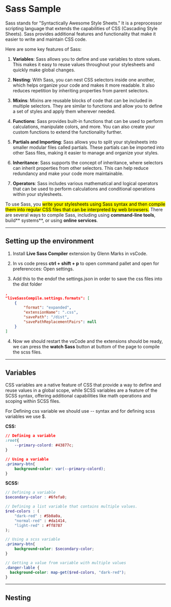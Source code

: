 # Sass Sample 
Sass stands for "Syntactically Awesome Style Sheets." It is a preprocessor scripting language that extends the capabilities of CSS (Cascading Style Sheets). Sass provides additional features and functionality that make it easier to write and maintain CSS code.

Here are some key features of Sass:

1. **Variables**: Sass allows you to define and use variables to store values. This makes it easy to reuse values throughout your stylesheets and quickly make global changes.

2. **Nesting**: With Sass, you can nest CSS selectors inside one another, which helps organize your code and makes it more readable. It also reduces repetition by inheriting properties from parent selectors.

3. **Mixins**: Mixins are reusable blocks of code that can be included in multiple selectors. They are similar to functions and allow you to define a set of styles and apply them wherever needed.

4. **Functions**: Sass provides built-in functions that can be used to perform calculations, manipulate colors, and more. You can also create your custom functions to extend the functionality further.

5. **Partials and Importing**: Sass allows you to split your stylesheets into smaller modular files called partials. These partials can be imported into other Sass files, making it easier to manage and organize your styles.

6. **Inheritance**: Sass supports the concept of inheritance, where selectors can inherit properties from other selectors. This can help reduce redundancy and make your code more maintainable.

7. **Operators**: Sass includes various mathematical and logical operators that can be used to perform calculations and conditional operations within your stylesheets.

To use Sass, you <mark>write your stylesheets using Sass syntax and then compile them into regular CSS files that can be interpreted by web browsers.</mark> There are several ways to compile Sass, including using **command-line tools**, build** systems**, or using **online services**.

---

## Setting up the environment
1. Install **Live Sass Compiler** extension by Glenn Marks in vsCode.

2. In vs code press **ctrl + shift + p** to open command pallet and open for preferencces: Open settings.

3. Add this to the endof the settings.json in order to save the css files into the dist folder
```json
,
"liveSassCompile.settings.formats": [
    {
        "format": "expanded",
        "extensionName": ".css",
        "savePath": "/dist",
        "savePathReplacementPairs": null
    }
]
```
4. Now we should restart the vsCode and the extensions should be ready, we can press the **watch Sass** button at buttom of the page to compile the scss files.

---

## Variables 
 CSS variables are a native feature of CSS that provide a way to define and reuse values in a global scope, while SCSS variables are a feature of the SCSS syntax, offering additional capabilities like math operations and scoping within SCSS files.

For Defining css variable we should use -- syntax and for defining scss variables we use $.

**CSS:**
```css
// Defining a variable
:root{
    --primary-colord: #43877c;
}

// Using a variable
.primary-btn{
    background-color: var(--primary-colord);
}
```
**SCSS:**
```scss
// Defining a variable
$secondary-color : #6fefa0;

// Defining a list variable that contains multiple values.
$red-colors : (
    "dark-red" : #5b0a0a,
    "normal-red" : #da1414,
    "light-red" : #ff8787
);

// Using a scss variable
.primary-btn{
    background-color: $secondary-color;
}

// Getting a value from variable with multiple values
.danger-lable {
  background-color: map-get($red-colors, "dark-red");
}
```
---

## Nesting

